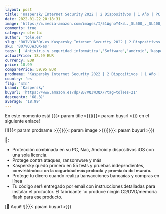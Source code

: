 ```yaml
---
layout: post
title: 'Kaspersky Internet Security 2022 | 2 Dispositivos | 1 Año | PC / Mac / Android | Código de activación enviado por email'
date: 2022-01-22 20:18:31
image: 'https://m.media-amazon.com/images/I/51WgnoY4keL._SL500_._SL400_.jpg'
comments: true
category: ofertas
author: 'tole.es'
slug: 'B07VQJW3QX-es Kaspersky Internet Security 2022 | 2 Dispositivos | 1 Año...'
sku: 'B07VQJW3QX-es'
tags: [ 'Antivirus y seguridad informática','Software','android','kaspersky', ]
actualPrice: 18.99 EUR
currency: EUR
price: 18.99
comparePrice: 59.95 EUR
prodname: 'Kaspersky Internet Security 2022 | 2 Dispositivos | 1 Año | PC / Mac / Android | Código de activación enviado por email'
country: 'es'
flag: '🇪🇸'
brand: 'Kaspersky'
buyurl: 'https://www.amazon.es/dp/B07VQJW3QX/?tag=tolees-21'
descuento: '68.32'
average: '18.99'
---
```


En este momento está [{{< param title >}}]({{< param buyurl >}}) en el siguiente enlace!

[![{{< param prodname >}}]({{< param image >}})]({{< param buyurl >}})

🔎:

- Protección combinada en su PC, Mac, Android y dispositivos iOS con una sola licencia.
- Protege contra ataques, ransomware y más
- Kaspersky quedó primero en 55 tests y pruebas independientes, convirtiéndose en la seguridad más probada y premiada del mundo.
- Protege tu dinero cuando realiza transacciones bancarias y compras en línea
- Tu código será entregado por email con instrucciones detalladas para instalar el productor. El fabricante no produce ningín CD/DVD/memoria flash para ese producto.

[🛒 Aquí!!!]({{< param buyurl >}})
